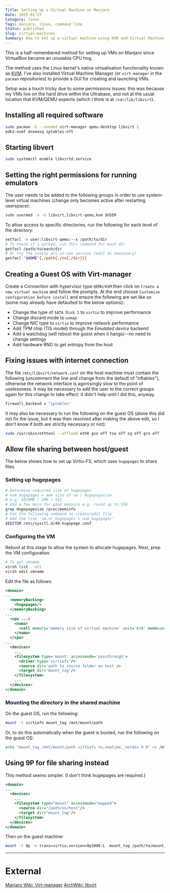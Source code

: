 ```yaml
---
Title: Setting Up a Virtual Machine on Manjaro
Date: 2025-01-27
Category: linux
Tags: manjaro, linux, command line
Status: published
Slug: virtual-machines
Summary: How to set up a virtual machine using KVM and Virtual Machine Manager.
---
```


This is a half-remembered method for setting up VMs on Manjaro since VirtualBox became an unusable CPU hog.

The method uses the Linux kernel's native virtualisation functionality known as [KVM][].  I've also installed Virtual Machine Manager (or `virt-manager` in the `pacman` repositories) to provide a GUI for creating and launching VMs.

[kvm]: https://www.redhat.com/en/topics/virtualization/what-is-KVM

Setup was a touch tricky due to some permissions issues: this was because my VMs live on the hard drive within the Ultrabase, and not at the usual location that KVM/QEMU expects (which I think is at `/var/lib/libvirt`).

## Installing all required software

```bash
sudo pacman -S --needed virt-manager qemu-desktop libvirt \
edk2-ovmf dnsmasq iptables-nft
```

## Starting libvert

```bash
sudo systemctl enable libvirtd.service
```

## Setting the right permissions for running emulators

The user needs to be added to the following groups in order to use system-level virtual machines (change only becomes active after restarting userspace):

```bash
sudo usermod -a -G libvirt,libvirt-qemu,kvm $USER
```

To allow access to specific directories, run the following for each level of the directory:

```bash
setfacl -m user:libvirt-qemu:--x /path/to/dir
# To check it's worked, run this command for each dir
getfacl /path/to/each/dir
# Or try the snazzy all-in-one version (edit as necessary)
getfacl "$HOME"{,/path{,/to{,/dir}}}
```

## Creating a Guest OS with Virt-manager

Create a Connection with hypervisor type `QEMU/KVM` then click on `Create a new virtual machine` and follow the prompts.  At the end choose `Customize configuration before install` and ensure the following are set like so (some may already have defaulted to the below options):

* Change the type of `SATA Disk 1` to `virtio` to improve performance
* Change discard mode to `unmap`
* Change NIC type to `virtio` to improve network performance
* Add TPM chip (TIS model) through the *Emulated device* backend
* Add a watchdog (will reboot the guest when it hangs)--no need to change settings
* Add hardware RNG to get entropy from the host

## Fixing issues with internet connection

The file `/etc/libvirt/network.conf` on the host machine must contain the following (uncomment the line and change from the default of "nftables"), otherwise the network interface is agonisingly slow to the point of uselessness.  It may be necessary to add the user to the correct groups again for this change to take effect: it didn't help until I did this, anyway.

```bash
firewall_backend = "iptables"
```

It may also be necessary to run the following on the guest OS (alone this did not fix the issue, but it was then resolved after making the above edit, so I don't know if both are strictly necessary or not):

```bash
sudo /usr/sbin/ethtool --offload eth0 gso off tso off sg off gro off
```

## Allow file sharing between host/guest

The below shows how to set up Virtio-FS, which uses `hugepages` to share files.

### Setting up hugepages

```bash
# Determine required size of hugepages
# num_hugepages = mem size of vm / Hugepagesize
# e.g. 1024MB / 2MB = 512
# Add a few more for good measure e.g. round up to 550
grep Hugepagesize /proc/meminfo
# Use the following command to create/edit file
# Add the line 'vm.nr_hugepages = num_hugepages'
$EDITOR /etc/sysctl.d/40-hugepage.conf
```

### Configuring the VM

Reboot at this stage to allow the system to allocate hugepages.  Next, prep the VM configuration.

```bash
# To get vmname
virsh list --all
virsh edit vmname
```

Edit the file as follows:

```xml
<domain>
...
  <memoryBacking>
    <hugepages/>
  </memoryBacking>
...
  <cpu ...>
    <numa>
      <cell memory='memory size of virtual machine' unit='KiB' memAccess='shared'/>
    </numa>
  </cpu>
...
  <devices>
    ...
    <filesystem type='mount' accessmode='passthrough'>
      <driver type='virtiofs'/>
      <source dir='path to source folder on host'/>
      <target dir='mount_tag'/>
    </filesystem>
    ...
  </devices>
</domain>
```

### Mounting the directory in the shared machine

On the guest OS, run the following:

```bash
mount -t virtiofs mount_tag /mnt/mount/path
```

Or, to do this automatically when the guest is booted, run the following on the guest OS:

```bash
echo "mount_tag /mnt/mount/path virtiofs rw,noatime,_netdev 0 0" >> /etc/fstab
```

## Using 9P for file sharing instead

This method seems simpler.  (I don't think hugepages are required.)

```xml
<domain>
...
  <devices>
    ...
    <filesystem type="mount" accessmode="mapped">
      <source dir="/path/on/host"/>
      <target dir="mount_tag"/>
    </filesystem>
  </devices>
</domain>
```

Then on the guest machine:

```bash
mount -t 9p -o trans=virtio,version=9p2000.L  mount_tag /path/to/mount_point/on/guest
```

---

# External
[Manjaro Wiki: Virt-manager][manjaro wiki]
[ArchWiki: libvirt][arch wiki]

[manjaro wiki]: https://wiki.manjaro.org/index.php?title=Virt-manager
[arch wiki]: https://wiki.archlinux.org/title/Libvirt

